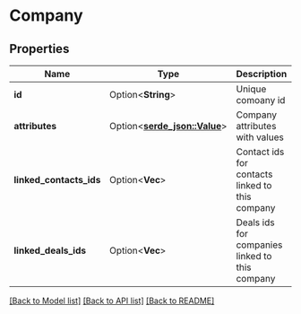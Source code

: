 # Company

## Properties

Name | Type | Description | Notes
------------ | ------------- | ------------- | -------------
**id** | Option<**String**> | Unique comoany id | [optional]
**attributes** | Option<[**serde_json::Value**](.md)> | Company attributes with values | [optional]
**linked_contacts_ids** | Option<**Vec<i32>**> | Contact ids for contacts linked to this company | [optional]
**linked_deals_ids** | Option<**Vec<String>**> | Deals ids for companies linked to this company | [optional]

[[Back to Model list]](../README.md#documentation-for-models) [[Back to API list]](../README.md#documentation-for-api-endpoints) [[Back to README]](../README.md)


